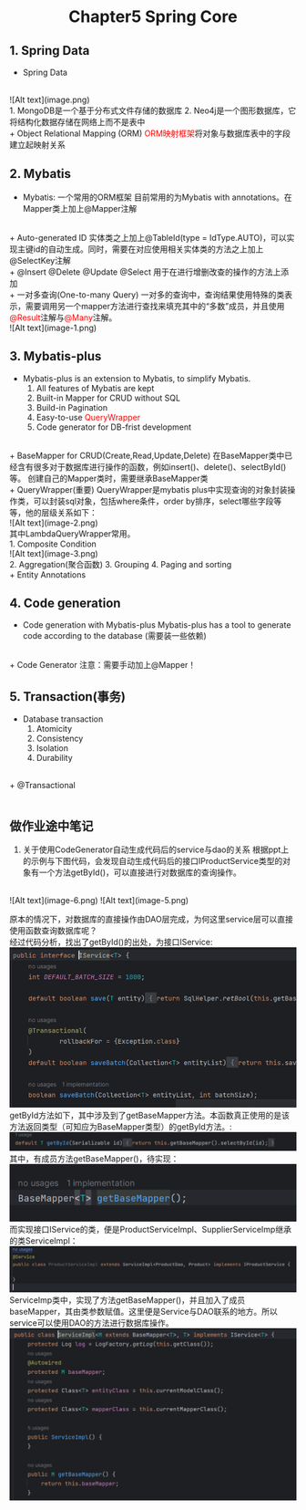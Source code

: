 # <center>Chapter5 Spring Core</center>
## 1. Spring Data
+ Spring Data
<br>
![Alt text](image.png)
<br>
    1. MongoDB是一个基于分布式文件存储的数据库
    2. Neo4j是一个图形数据库，它将结构化数据存储在网络上而不是表中
<br>
+ Object Relational Mapping (ORM)
<font color = red>ORM映射框架</font>将对象与数据库表中的字段建立起映射关系

## 2. Mybatis
+ Mybatis: 一个常用的ORM框架
目前常用的为Mybatis with annotations。在Mapper类上加上@Mapper注解
<br>
+ Auto-generated ID
实体类之上加上@TableId(type = IdType.AUTO)，可以实现主键id的自动生成。同时，需要在对应使用相关实体类的方法之上加上@SelectKey注解
<br>
+ @Insert @Delete @Update @Select
用于在进行增删改查的操作的方法上添加
<br>
+ 一对多查询(One-to-many Query)
一对多的查询中，查询结果使用特殊的类表示，需要调用另一个mapper方法进行查找来填充其中的“多数”成员，并且使用<font color = red>@Result</font>注解与<font color = red>@Many</font>注解。
<br>
![Alt text](image-1.png)


## 3. Mybatis-plus
+ Mybatis-plus is an extension to Mybatis, to simplify Mybatis.
    1. All features of Mybatis are kept
    2. Built-in Mapper for CRUD without SQL
    3. Build-in Pagination
    4. Easy-to-use <font color = red>QueryWrapper</font>
    5. Code generator for DB-frist development
<br>
+ BaseMapper for CRUD(Create,Read,Update,Delete)
在BaseMapper类中已经含有很多对于数据库进行操作的函数，例如insert()、delete()、selectById()等。
创建自己的Mapper类时，需要继承BaseMapper类
<br>
+ QueryWrapper(重要)
QueryWrapper是mybatis plus中实现查询的对象封装操作类，可以封装sql对象，包括where条件，order by排序，select哪些字段等等，他的层级关系如下：
<br>
![Alt text](image-2.png)
<br>
其中LambdaQueryWrapper常用。
<br>
    1. Composite Condition
    <br>
    ![Alt text](image-3.png)
    <br>
    2. Aggregation(聚合函数)
    3. Grouping
    4. Paging and sorting
    <br>
+ Entity Annotations

## 4. Code generation
+ Code generation with Mybatis-plus 
Mybatis-plus has a tool to generate code according to the database 
(需要装一些依赖)
<br>
+ Code Generator
注意：需要手动加上@Mapper！


## 5. Transaction(事务)
+ Database transaction
    1. Atomicity
    2. Consistency
    3. Isolation
    4. Durability
<br>
+ @Transactional


<br>
<br>

## 做作业途中笔记
1. 关于使用CodeGenerator自动生成代码后的service与dao的关系
根据ppt上的示例与下图代码，会发现自动生成代码后的接口IProductService类型的对象有一个方法getById()，可以直接进行对数据库的查询操作。
<br>
![Alt text](image-6.png)
<bt>
![Alt text](image-5.png)
<br>

原本的情况下，对数据库的直接操作由DAO层完成，为何这里service层可以直接使用函数查询数据库呢？<br>
经过代码分析，找出了getById()的出处，为接口IService:
<br>
![Alt text](image-7.png)
<br>
getById方法如下，其中涉及到了getBaseMapper方法。本函数真正使用的是该方法返回类型（可知应为BaseMapper类型）的getById方法。:
<br>
![Alt text](image-11.png)
<br>
其中，有成员方法getBaseMapper()，待实现：
<br>
![Alt text](image-8.png)
<br>
而实现接口IService的类，便是ProductServiceImpl、SupplierServiceImp继承的类ServiceImpl：
<br>
![Alt text](image-9.png)
<br>
ServiceImp类中，实现了方法getBaseMapper()，并且加入了成员baseMapper，其由类参数赋值。这里便是Service与DAO联系的地方。所以service可以使用DAO的方法进行数据库操作。
<br>
![Alt text](image-10.png)